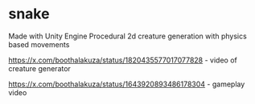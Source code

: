 # snake

Made with Unity Engine
Procedural 2d creature generation with physics based movements

https://x.com/boothalakuza/status/1820435577017077828 - video of creature generator

https://x.com/boothalakuza/status/1643920893486178304 - gameplay video
